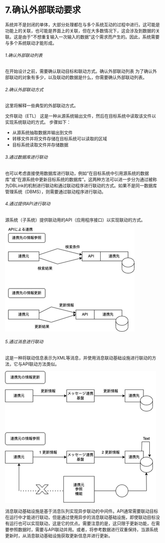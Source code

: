 # 7.确认外部联动要求

系统并不是封闭的单体，大部分处理都在与多个系统互动的过程中进行。这可能是功能上的关联，也可能是界面上的关联，但在大多数情况下，这会涉及到数据的关联。这是由于"不想重复输入一次输入的数据"这个需求而产生的。因此，系统需要与多个系统联动才能形成。 

###### 1.确认外部联动列表

在开始设计之前，需要确认联动目标和联动方式。确认外部联动列表 为了确认外部联动的对象有多少，以及联动的数据是什么，你需要确认外部联动列表。

###### 2.确认外部联动方式

这里将解释一些典型的外部联动方式。

文件联动（ETL） 这是一种从源系统输出文件，然后在目标系统中读取该文件以实现系统联动的方式。 步骤如下：

- 从源系统抽取数据并输出到文件
- 转移文件并将文件存储在目标系统可以读取的区域
- 目标系统读取文件并存储数据

###### 3.通过数据库进行联动

也可以考虑直接使用数据库进行联动，例如“在目标系统中引用源系统的数据库”或“在源系统中更新目标系统的数据库”。这两种方法可以进一步分为通过被称为DBLink的机制进行联动和通过联动程序进行联动的方式。如果不是同一数据库管理系统（DBMS），则需要通过联动程序进行联动。

###### 4.通过提供API进行联动

源系统（子系统）提供联动用的API（应用程序接口）以实现联动的方式。

![通过提供API进行联动](https://github.com/RNCloudService/higher-process/blob/main/%E4%B8%8A%E6%B5%81%E5%B7%A5%E7%A8%8B%E8%AE%BE%E8%AE%A12/picture/13.jpg)

###### 5.通过消息进行联动

这是一种将联动信息表示为XML等消息，并使用消息联动基础设施进行联动的方法，它与API联动方法类似。

![通过消息进行联动](https://github.com/RNCloudService/higher-process/blob/main/%E4%B8%8A%E6%B5%81%E5%B7%A5%E7%A8%8B%E8%AE%BE%E8%AE%A12/picture/14.jpg)

消息联动基础设施是基于消息队列实现异步联动的中间件。API通常需要联动目标在运行中才能进行联动，但是通过使用异步的消息联动基础设施，即使联动目标没有运行也可以实现联动，这是它的优点。需要注意的是，这只限于更新功能，在需要参照数据时，需要与API联动并用。或者，将参考数据进行双重保持，当源系统更新时，从消息联动基础设施获取更新信息并进行更新。